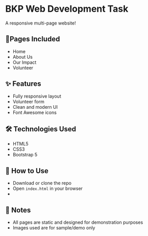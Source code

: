 # BKP Web Development Task
A responsive multi-page website!

## 📄Pages Included
- Home
- About Us
- Our Impact
- Volunteer

## ✨ Features
- Fully responsive layout
- Volunteer form
- Clean and modern UI
- Font Awesome icons

## 🛠️ Technologies Used
- HTML5
- CSS3
- Bootstrap 5

## 🚀 How to Use
- Download or clone the repo
- Open `index.html` in your browser
- 
## 📌 Notes
- All pages are static and designed for demonstration purposes  
- Images used are for sample/demo only  
